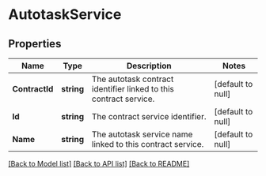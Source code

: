 # AutotaskService

## Properties
Name | Type | Description | Notes
------------ | ------------- | ------------- | -------------
**ContractId** | **string** | The autotask contract identifier linked to this contract service. | [default to null]
**Id** | **string** | The contract service identifier. | [default to null]
**Name** | **string** | The autotask service name linked to this contract service. | [default to null]

[[Back to Model list]](../README.md#documentation-for-models) [[Back to API list]](../README.md#documentation-for-api-endpoints) [[Back to README]](../README.md)


